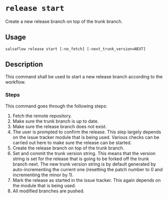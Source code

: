 # `release start` #

Create a new release branch on top of the trunk branch.

## Usage ##

```
salsaflow release start [-no_fetch] [-next_trunk_version=NEXT]
```

## Description ##

This command shall be used to start a new release branch according to the workflow.

### Steps ###

This command goes through the following steps:

1. Fetch the remote repository.
2. Make sure the trunk branch is up to date.
3. Make sure the release branch does not exist.
4. The user is prompted to confirm the release. This step largely depends on
   the issue tracker module that is being used. Various checks can be carried
   out here to make sure the release can be started.
4. Create the release branch on top of the trunk branch.
5. Set and commit the trunk version string. This means that the version string
   is set for the release that is going to be forked off the trunk branch next.
   The new trunk version string is by default generated by auto-incrementing
   the current one (resetting the patch number to 0 and incrementing the minor by 1).
6. Mark the release as started in the issue tracker. This again depends on
   the module that is being used.
6. All modified branches are pushed.
